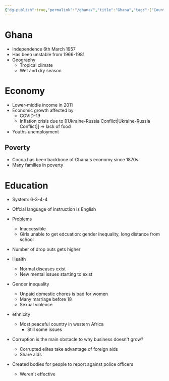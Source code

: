 ```yaml
---
{"dg-publish":true,"permalink":"/ghana/","title":"Ghana","tags":["Country"]}
---
```


# Ghana

- Independence 6th March 1957
- Has been unstable from 1966-1981
- Geography
	- Tropical climate
	- Wet and dry season

# Economy

- Lower-middle income in 2011
- Economic growth affected by 
	- COVID-19
	- Inflation crisis due to [[Ukraine-Russia Conflict\|Ukraine-Russia Conflict]] => lack of food
- Youths unemployment

## Poverty

- Cocoa has been backbone of Ghana's economy since 1870s
- Many families in poverty

# Education

- System: 6-3-4-4
- Offcial language of instruction is English
- Problems
	- Inaccessible
	- Girls unable to get edcuation: gender inequality, long distance from school
- Number of drop outs gets higher

- Health
	- Normal diseases exist
	- New mental issues starting to exist

- Gender inequality
	- Unpaid domestic chores is bad for women
	- Many marriage before 18
	- Sexual violence

- ethnicity
	- Most peaceful country in western Africa
		- Still some issues

- Corruption is the main obstacle to why business doesn't grow?
	- Corrupted elites take advantage of foreign aids
	- Share aids

- Created bodies for people to report against police officers
	- Weren't effective